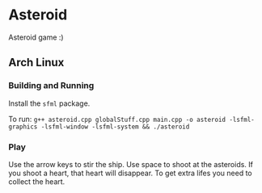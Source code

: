 # Asteroid
Asteroid game :)

## Arch Linux

### Building and Running

Install the `sfml` package.

To run:
`g++ asteroid.cpp globalStuff.cpp main.cpp -o asteroid -lsfml-graphics -lsfml-window -lsfml-system && ./asteroid`

### Play
Use the arrow keys to stir the ship. Use space to shoot at the asteroids. If you shoot a heart, that heart will disappear. To get extra lifes you need to collect the heart.
